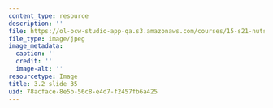 ```yaml
---
content_type: resource
description: ''
file: https://ol-ocw-studio-app-qa.s3.amazonaws.com/courses/15-s21-nuts-and-bolts-of-business-plans-january-iap-2014/78acface8e5b56c8e4d7f2457fb6a425_Slide35.JPG
file_type: image/jpeg
image_metadata:
  caption: ''
  credit: ''
  image-alt: ''
resourcetype: Image
title: 3.2 slide 35
uid: 78acface-8e5b-56c8-e4d7-f2457fb6a425
---
```

